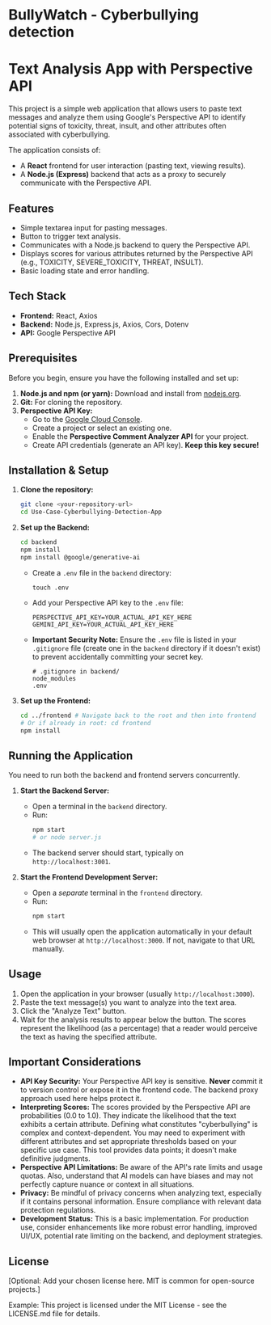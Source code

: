 # BullyWatch - Cyberbullying detection

# Text Analysis App with Perspective API

This project is a simple web application that allows users to paste text messages and analyze them using Google's Perspective API to identify potential signs of toxicity, threat, insult, and other attributes often associated with cyberbullying.

The application consists of:
* A **React** frontend for user interaction (pasting text, viewing results).
* A **Node.js (Express)** backend that acts as a proxy to securely communicate with the Perspective API.

## Features

* Simple textarea input for pasting messages.
* Button to trigger text analysis.
* Communicates with a Node.js backend to query the Perspective API.
* Displays scores for various attributes returned by the Perspective API (e.g., TOXICITY, SEVERE_TOXICITY, THREAT, INSULT).
* Basic loading state and error handling.

## Tech Stack

* **Frontend:** React, Axios
* **Backend:** Node.js, Express.js, Axios, Cors, Dotenv
* **API:** Google Perspective API

## Prerequisites

Before you begin, ensure you have the following installed and set up:

1.  **Node.js and npm (or yarn):** Download and install from [nodejs.org](https://nodejs.org/).
2.  **Git:** For cloning the repository.
3.  **Perspective API Key:**
    * Go to the [Google Cloud Console](https://console.cloud.google.com/).
    * Create a project or select an existing one.
    * Enable the **Perspective Comment Analyzer API** for your project.
    * Create API credentials (generate an API key). **Keep this key secure!**

## Installation & Setup

1.  **Clone the repository:**
    ```bash
    git clone <your-repository-url>
    cd Use-Case-Cyberbullying-Detection-App
    ```

2.  **Set up the Backend:**
    ```bash
    cd backend
    npm install
    npm install @google/generative-ai
    ```
    * Create a `.env` file in the `backend` directory:
        ```
        touch .env
        ```
    * Add your Perspective API key to the `.env` file:
        ```env
        PERSPECTIVE_API_KEY=YOUR_ACTUAL_API_KEY_HERE
        GEMINI_API_KEY=YOUR_ACTUAL_API_KEY_HERE
        ```
    * **Important Security Note:** Ensure the `.env` file is listed in your `.gitignore` file (create one in the `backend` directory if it doesn't exist) to prevent accidentally committing your secret key.
        ```gitignore
        # .gitignore in backend/
        node_modules
        .env
        ```

3.  **Set up the Frontend:**
    ```bash
    cd ../frontend # Navigate back to the root and then into frontend
    # Or if already in root: cd frontend
    npm install
    ```

## Running the Application

You need to run both the backend and frontend servers concurrently.

1.  **Start the Backend Server:**
    * Open a terminal in the `backend` directory.
    * Run:
        ```bash
        npm start
        # or node server.js
        ```
    * The backend server should start, typically on `http://localhost:3001`.

2.  **Start the Frontend Development Server:**
    * Open a *separate* terminal in the `frontend` directory.
    * Run:
        ```bash
        npm start
        ```
    * This will usually open the application automatically in your default web browser at `http://localhost:3000`. If not, navigate to that URL manually.

## Usage

1.  Open the application in your browser (usually `http://localhost:3000`).
2.  Paste the text message(s) you want to analyze into the text area.
3.  Click the "Analyze Text" button.
4.  Wait for the analysis results to appear below the button. The scores represent the likelihood (as a percentage) that a reader would perceive the text as having the specified attribute.

## Important Considerations

* **API Key Security:** Your Perspective API key is sensitive. **Never** commit it to version control or expose it in the frontend code. The backend proxy approach used here helps protect it.
* **Interpreting Scores:** The scores provided by the Perspective API are probabilities (0.0 to 1.0). They indicate the likelihood that the text exhibits a certain attribute. Defining what constitutes "cyberbullying" is complex and context-dependent. You may need to experiment with different attributes and set appropriate thresholds based on your specific use case. This tool provides data points; it doesn't make definitive judgments.
* **Perspective API Limitations:** Be aware of the API's rate limits and usage quotas. Also, understand that AI models can have biases and may not perfectly capture nuance or context in all situations.
* **Privacy:** Be mindful of privacy concerns when analyzing text, especially if it contains personal information. Ensure compliance with relevant data protection regulations.
* **Development Status:** This is a basic implementation. For production use, consider enhancements like more robust error handling, improved UI/UX, potential rate limiting on the backend, and deployment strategies.

## License

[Optional: Add your chosen license here. MIT is common for open-source projects.]

Example:
This project is licensed under the MIT License - see the LICENSE.md file for details.
